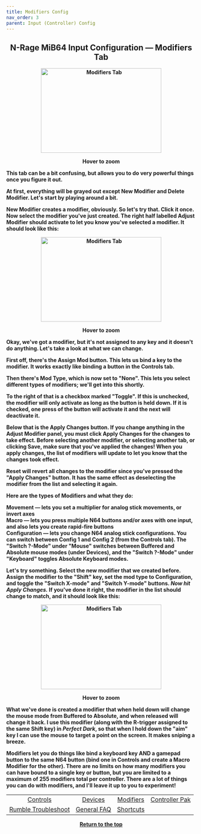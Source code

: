 ```yaml
---
title: Modifiers Config
nav_order: 3
parent: Input (Controller) Config
---
```


<style>
.zoom-pair {
  display: flex;
  gap: 12px;
  align-items: flex-end;
  justify-content: flex-start;
  position: relative;
  margin-left: auto;
  margin-right: auto;
  width: max-content;
  text-align: left;
}

.zoom-on-hover {
  display: inline-block;
  position: relative;
}

.zoom-on-hover img {
  display: block;
  cursor: zoom-in;
  transition: transform 0.3s ease;
  position: relative;
  z-index: 1;
  transform-origin: left center;
}

.zoom-on-hover:hover img {
  transform: scale(1.5);
}

.zoom-pair .zoom-on-hover:first-child:hover img {
  z-index: 9999;
}

.zoom-pair .zoom-on-hover:last-child:hover img {
  z-index: 100;
}

/* Final fix for standalone zoomable images */
.zoom-single {
  display: block;
  margin-left: auto;
  margin-right: auto;
  width: max-content;
  text-align: center;
}

.zoom-single:hover img {
  transform: scale(1.5);
  transform-origin: center center;
  z-index: 999;
}
</style>

## <center><b>N-Rage MiB64 Input Configuration — Modifiers Tab</b></center>
<b>

<div style="text-align: center;">
  <div class="zoom-on-hover">
    <img src="/manual/asset/images/NRage_MiB64_Input_Modifiers.png" alt="Modifiers Tab" width="320" height="224" />
  </div>
  <p><strong>Hover to zoom</strong></p>
</div>

<!-- ClauseEcho: Interactive Image -->

This tab can be a bit confusing, but allows you to do very powerful things once you figure it out.

At first, everything will be grayed out except **New Modifier** and **Delete Modifier**. Let's start by playing around a bit.

**New Modifier** creates a modifier, obviously. So let's try that. Click it once. Now select the modifier you've just created. The right half labelled **Adjust Modifier** should activate to let you know you've selected a modifier. It should look like this:

<div style="text-align: center;">
  <div class="zoom-on-hover">
    <img src="/manual/asset/images/NRage_MiB64_Input_Modifiers_None.png" alt="Modifiers Tab" width="320" height="224" />
  </div>
  <p><strong>Hover to zoom</strong></p>
</div>

Okay, we've got a modifier, but it's not assigned to any key and it doesn't do anything. Let's take a look at what we can change.

First off, there's the **Assign Mod** button. This lets us bind a key to the modifier. It works exactly like binding a button in the Controls tab.

Then there's **Mod Type**, which is now set to "None". This lets you select different types of modifiers; we'll get into this shortly.

To the right of that is a checkbox marked "Toggle". If this is unchecked, the modifier will only activate as long as the button is held down. If it is checked, one press of the button will activate it and the next will deactivate it.

Below that is the **Apply Changes** button. **If you change anything in the Adjust Modifier panel, you must click Apply Changes for the changes to take effect.** Before selecting another modifier, or selecting another tab, or clicking Save, make sure that you've applied the changes! When you apply changes, the list of modifiers will update to let you know that the changes took effect.

**Reset** will revert all changes to the modifier since you've pressed the "Apply Changes" button. It has the same effect as deselecting the modifier from the list and selecting it again.

Here are the types of Modifiers and what they do:

**Movement** — lets you set a multiplier for analog stick movements, or invert axes  
**Macro** — lets you press multiple N64 buttons and/or axes with one input, and also lets you create rapid-fire buttons  
**Configuration** — lets you change N64 analog stick configurations. You can switch between Config 1 and Config 2 (from the Controls tab). The "Switch ?-Mode" under "Mouse" switches between Buffered and Absolute mouse modes (under Devices), and the "Switch ?-Mode" under "Keyboard" toggles Absolute Keyboard modes.

Let's try something. Select the new modifier that we created before. Assign the modifier to the "Shift" key, set the mod type to Configuration, and toggle the "Switch X-mode" and "Switch Y-mode" buttons. *Now hit Apply Changes.* If you've done it right, the modifier in the list should change to match, and it should look like this:

<div style="text-align: center;">
  <div class="zoom-on-hover">
    <img src="/manual/asset/images/NRage_MiB64_Input_Modifiers_Config.png" alt="Modifiers Tab" width="320" height="224" />
  </div>
  <p><strong>Hover to zoom</strong></p>
</div>

What we've done is created a modifier that when held down will change the mouse mode from Buffered to Absolute, and when released will change it back. I use this modifier (along with the R-trigger assigned to the same Shift key) in *Perfect Dark*, so that when I hold down the "aim" key I can use the mouse to target a point on the screen. It makes sniping a breeze.

Modifiers let you do things like bind a keyboard key AND a gamepad button to the same N64 button (bind one in Controls and create a Macro Modifier for the other). There are no limits on how many modifiers you can have bound to a single key or button, but you are limited to a maximum of 255 modifiers total per controller. There are a lot of things you can do with modifiers, and I'll leave it up to you to experiment!

<table align="center">
  <tr>
    <td style="text-align: center;"><a href="config-nrage-controls">Controls</a></td>
    <td style="text-align: center;"><a href="config-nrage-devices">Devices</a></td>
    <td style="text-align: center;"><a href="config-nrage-mod">Modifiers</a></td>
    <td style="text-align: center;"><a href="config-nrage-controller-pak">Controller Pak</a></td>
  </tr>
  <tr>
    <td style="text-align: center;"><a href="config-nrage-trouble-rumble">Rumble Troubleshoot</a></td>
    <td style="text-align: center;"><a href="config-nrage-faq">General FAQ</a></td>
    <td style="text-align: center;"><a href="config-nrage-shortcuts">Shortcuts</a></td>
    <td style="text-align: center;">&nbsp;</td>
  </tr>
</table>

<p style="text-align:center"><a href="#">Return to the top</a></p>

<!-- ClauseEcho: Modifiers Config Protocol Activated -->
